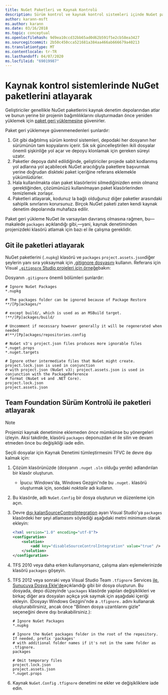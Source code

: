 ```yaml
---
title: NuGet Paketleri ve Kaynak Kontrolü
description: Sürüm kontrol ve kaynak kontrol sistemleri içinde NuGet paketlerinin nasıl tedavi edilecek ve git ve TFVC ile paketleri nasıl atlatırsınız hakkında dikkat edilmesi gerekenler.
author: karann-msft
ms.author: karann
ms.date: 03/16/2018
ms.topic: conceptual
ms.openlocfilehash: 9d9ea10ccd32bb65ad0d62b591f5e2cb58ea3427
ms.sourcegitcommit: 2b50c450cca521681a384aa466ab666679a40213
ms.translationtype: MT
ms.contentlocale: tr-TR
ms.lasthandoff: 04/07/2020
ms.locfileid: "69019987"
---
```

# <a name="omitting-nuget-packages-in-source-control-systems"></a>Kaynak kontrol sistemlerinde NuGet paketlerini atlayarak

Geliştiriciler genellikle NuGet paketlerini kaynak denetim depolarından atlar ve bunun yerine bir projenin bağımlılıklarını oluşturmadan önce yeniden yüklemek için [paket geri yüklemesine](package-restore.md) güvenirler.

Paket geri yüklemeye güvenmenedenleri şunlardır:

1. Git gibi dağıtılmış sürüm kontrol sistemleri, depodaki her dosyanın her sürümünün tam kopyalarını içerir. Sık sık güncelleştirilen ikili dosyalar önemli şişkinliğe yol açar ve depoyu klonlamak için gereken süreyi uzatır.
1. Paketler depoya dahil edildiğinde, geliştiriciler projede sabit kodlanmış yol adlarına yol açabilecek NuGet aracılığıyla paketlere başvurmak yerine doğrudan diskteki paket içeriğine referans eklemekle yükümlüdürler.
1. Hala kullanılmakta olan paket klasörlerini silmediğinizden emin olmanız gerektiğinden, çözümünüzü kullanılmayan paket klasörlerinden temizlemek zorlaşır.
1. Paketleri atlayarak, kodunuz la bağlı olduğunuz diğer paketler arasındaki sahiplik sınırlarını korursunuz. Birçok NuGet paketi zaten kendi kaynak denetim depolarında muhafaza edilir.

Paket geri yükleme NuGet ile varsayılan davranış olmasına rağmen, bu&mdash;makalede `packages` açıklandığı gibi,&mdash;yani, kaynak denetiminden projenizdeki klasörü atlamak için bazı el ile çalışma gereklidir.

## <a name="omitting-packages-with-git"></a>Git ile paketleri atlayarak

NuGet paketlerini (`.nupkg`) klasörü ve `packages` `project.assets.json`diğer şeylerin yanı sıra yoksaymak için [.gitignore dosyasını](https://git-scm.com/docs/gitignore) kullanın. Referans için Visual [ `.gitignore` Studio projeleri için örneğe](https://github.com/github/gitignore/blob/master/VisualStudio.gitignore)bakın:

Dosyanın `.gitignore` önemli bölümleri şunlardır:

```gitignore
# Ignore NuGet Packages
*.nupkg

# The packages folder can be ignored because of Package Restore
**/[Pp]ackages/*

# except build/, which is used as an MSBuild target.
!**/[Pp]ackages/build/

# Uncomment if necessary however generally it will be regenerated when needed
#!**/[Pp]ackages/repositories.config

# NuGet v3's project.json files produces more ignorable files
*.nuget.props
*.nuget.targets

# Ignore other intermediate files that NuGet might create. project.lock.json is used in conjunction
# with project.json (NuGet v3); project.assets.json is used in conjunction with the PackageReference
# format (NuGet v4 and .NET Core).
project.lock.json
project.assets.json
```

## <a name="omitting-packages-with-team-foundation-version-control"></a>Team Foundation Sürüm Kontrolü ile paketleri atlayarak

> [!Note]
> Projenizi kaynak denetimine eklemeden *önce* mümkünse bu yönergeleri izleyin. Aksi takdirde, klasörü `packages` deponuzdan el ile silin ve devam etmeden önce bu değişikliği iade edin.

Seçili dosyalar için Kaynak Denetimi tümleştirmesini TFVC ile devre dışı kalmak için:

1. Çözüm klasörünüzde (dosyanın `.nuget` `.sln` olduğu yerde) adlandırılan bir klasör oluşturun.
    - İpucu: Windows'da, Windows Gezgini'nde bu `.nuget.` klasörü oluşturmak için, sondaki *noktaile* adı kullanın.

1. Bu klasörde, adlı `NuGet.Config` bir dosya oluşturun ve düzenleme için açın.

1. Devre [dışı kalanSourceControlIntegration](../reference/nuget-config-file.md#solution-section) ayarı Visual Studio'ya `packages` klasördeki her şeyi atlamasını söylediği aşağıdaki metni minimum olarak ekleyin:

   ```xml
   <?xml version="1.0" encoding="utf-8"?>
   <configuration>
       <solution>
           <add key="disableSourceControlIntegration" value="true" />
       </solution>
   </configuration>
   ```

1. TFS 2010 veya daha erken kullanıyorsanız, çalışma alanı eşlemelerinizde klasörü `packages` göşeyin.

1. TFS 2012 veya sonraki veya Visual Studio Team `.tfignore` Services [ile, Sunucuya Dosya Ekle'de](/vsts/tfvc/add-files-server?view=vsts#tfignore)açıklandığı gibi bir dosya oluşturun. Bu dosyada, depo düzeyinde `\packages` klasörde yapılan değişiklikleri ve birkaç diğer ara dosyaları açıkça yok saymak için aşağıdaki içeriği ekleyin. (Dosyayı Windows Gezgini'nde a `.tfignore.` adını kullanarak oluşturabilirsiniz, ancak önce "Bilinen dosya uzantılarını gizle" seçeneğini devre dışı bırakabilirsiniz.):

   ```cli
   # Ignore NuGet Packages
   *.nupkg

   # Ignore the NuGet packages folder in the root of the repository. If needed, prefix 'packages'
   # with additional folder names if it's not in the same folder as .tfignore.   
   packages

   # Omit temporary files
   project.lock.json
   project.assets.json
   *.nuget.props
   ```

1. Kaynak `NuGet.Config` `.tfignore` denetimi ne ekler ve değişikliklere iade edin.

